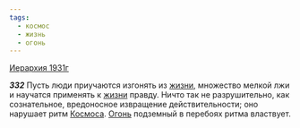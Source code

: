 ```yaml
---
tags:
  - космос
  - жизнь
  - огонь
---
```


[Иерархия 1931г](/agni/1931)

___332___
Пусть люди приучаются изгонять из [жизни](/tag/#жизнь), множество мелкой лжи и научатся применять к [жизни](/tag/#жизнь) правду. Ничто так не разрушительно, как сознательное, вредоносное извращение действительности; оно нарушает ритм [Космоса](/tag/#космос). [Огонь](/tag/#огонь) подземный в перебоях ритма властвует.   

